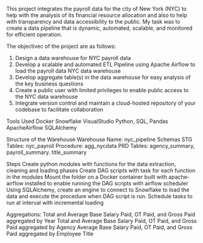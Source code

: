 This project integrates the payroll data for the city of New York (NYC) to help with the analysis of its financial resource allocation and also to help with transparency and data accessibility to the public. My task was to create a data pipeline that is dynamic, automated, scalable, and monitored for efficient operation.

The objectivec of the project are as follows:
1. Design a data warehouse for NYC payroll data
2. Develop a scalable and automated ETL Pipeline using Apache Airflow to load the payroll data NYC data warehouse
3. Develop aggregate table(s) in the data warehouse for easy analysis of the key business questions
4. Create a public user with limited privileges to enable public access to the NYC data warehouse
5. Integrate version control and maintain a cloud-hosted repository of your codebase to facilitate collaboration

Tools Used
Docker
Snowflake
VisualStudio
Python, SQL, Pandas
ApacheAirflow
SQLAlchemy

Structure of the Warehouse
Warehouse Name: nyc_pipeline
Schemas
STG
  Tables: nyc_payroll
  Procedure: agg_nycdata
PRD
  Tables: agency_summary, payroll_summary. title_summary

Steps
Create python modules with functions for the data extraction, cleaning and loading phases
Create DAG scripts with task for each function in the modules
Mount the folder on a Docker container built with apache-airflow installed to enable running the DAG scripts with airflow scheduler
Using SQLAlchemy, create an engine to connect to Snowflake to load the data and execute the procedure when DAG script is run.
Schedule tasks to run at interval with incremental loading

Aggregations: Total and Average Base Salary Paid, OT Paid, and Gross Paid aggregated by Year
	        Total and Average Base Salary Paid, OT Paid, and Gross Paid aggregated by Agency
	         Average Base Salary Paid, OT Paid, and Gross Paid aggregated by Employee Title

